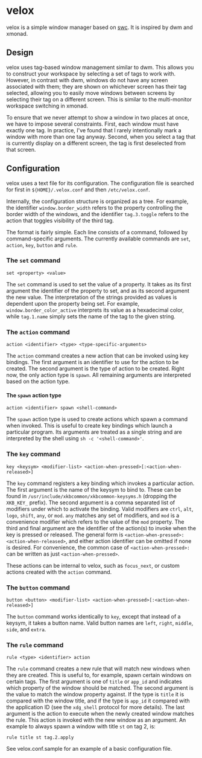 velox
=====
velox is a simple window manager based on
[swc](http://github.com/michaelforney/swc). It is inspired by dwm and xmonad.

Design
------
velox uses tag-based window management similar to dwm. This allows you to
construct your workspace by selecting a set of tags to work with. However, in
contrast with dwm, windows do not have any screen associated with them; they are
shown on whichever screen has their tag selected, allowing you to easily move
windows between screens by selecting their tag on a different screen. This is
similar to the multi-monitor workspace switching in xmonad.

To ensure that we never attempt to show a window in two places at once, we have
to impose several constraints. First, each window must have exactly one tag. In
practice, I've found that I rarely intentionally mark a window with more than
one tag anyway. Second, when you select a tag that is currently display on a
different screen, the tag is first deselected from that screen.

Configuration
-------------
velox uses a text file for its configuration. The configuration file is
searched for first in `${HOME}/.velox.conf` and then `/etc/velox.conf`.

Internally, the configuration structure is organized as a tree. For example, the
identifier `window.border_width` refers to the property controlling the border
width of the windows, and the identifier `tag.3.toggle` refers to the action
that toggles visibility of the third tag.

The format is fairly simple. Each line consists of a command, followed by
command-specific arguments. The currently available commands are `set`,
`action`, `key`, `button` and `rule`.

### The `set` command
    set <property> <value>

The `set` command is used to set the value of a property. It takes as its first
argument the identifier of the property to set, and as its second argument the
new value. The interpretation of the strings provided as values is dependent
upon the property being set. For example, `window.border_color_active`
interprets its value as a hexadecimal color, while `tag.1.name` simply sets the
name of the tag to the given string.

### The `action` command
    action <identifier> <type> <type-specific-arguments>

The `action` command creates a new action that can be invoked using key
bindings. The first argument is an identifier to use for the action to be
created. The second argument is the type of action to be created. Right now, the
only action type is `spawn`. All remaining arguments are interpreted based on
the action type.

#### The `spawn` action type
    action <identifier> spawn <shell-command>

The `spawn` action type is used to create actions which spawn a command when
invoked. This is useful to create key bindings which launch a particular
program. Its arguments are treated as a single string and are interpreted by the
shell using `sh -c '<shell-command>'`.

### The `key` command
    key <keysym> <modifier-list> <action-when-pressed>[:<action-when-released>]

The `key` command registers a key binding which invokes a particular action. The
first argument is the name of the keysym to bind to. These can be found in
`/usr/include/xkbcommon/xkbcommon-keysyms.h` (dropping the `XKB_KEY_` prefix).
The second argument is a comma separated list of modifiers under which to
activate the binding. Valid modifiers are `ctrl`, `alt`, `logo`, `shift`, `any`,
or `mod`. `any` matches any set of modifiers, and `mod` is a convenience
modifier which refers to the value of the `mod` property. The third and final
argument are the identifier of the action(s) to invoke when the key is pressed
or released. The general form is `<action-when-pressed>:<action-when-released>`,
and either action identifier can be omitted if none is desired. For convenience,
the common case of `<action-when-pressed>:` can be written as just
`<action-when-pressed>`.

These actions can be internal to velox, such as `focus_next`, or
custom actions created with the `action` command.

### The `button` command
    button <button> <modifier-list> <action-when-pressed>[:<action-when-released>]

The `button` command works identically to `key`, except that instead of a
keysym, it takes a button name. Valid button names are `left`, `right`,
`middle`, `side`, and `extra`.

### The `rule` command
    rule <type> <identifier> action

The `rule` command creates a new rule that will match new windows when they are
created. This is useful to, for example, spawn certain windows on certain tags.
The first argument is one of `title` or `app_id` and indicates which property of
the window should be matched. The second argument is the value to match the
window property against. If the type is `title` it is compared with the window
title, and if the type is `app_id` it compared with the application ID (see the
`xdg_shell` protocol for more details). The last argument is the action to
execute when the newly created window matches the rule. This action is invoked
with the new window as an argument. An example to always spawn a window with
title `st` on tag 2, is:

    rule title st tag.2.apply

See velox.conf.sample for an example of a basic configuration file.

<!-- vim: set ft=markdown tw=80 spell : -->
